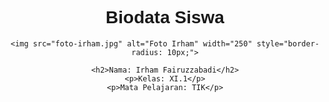 <!DOCTYPE html>
<html lang="id">
<head>
    <meta charset="UTF-8">
    <title>Biodata Irham</title>
</head>
<body style="font-family: Arial, sans-serif; text-align: center; padding-top: 50px;">
    <h1>Biodata Siswa</h1>

    <img src="foto-irham.jpg" alt="Foto Irham" width="250" style="border-radius: 10px;">

    <h2>Nama: Irham Fairuzzabadi</h2>
    <p>Kelas: XI.1</p>
    <p>Mata Pelajaran: TIK</p>

</body>
</html>
